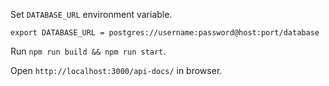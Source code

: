 Set `DATABASE_URL` environment variable.
```
export DATABASE_URL = postgres://username:password@host:port/database
```

Run `npm run build && npm run start`.

Open `http://localhost:3000/api-docs/` in browser.